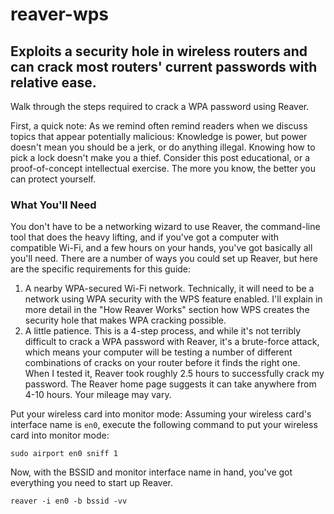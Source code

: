 # reaver-wps
## Exploits a security hole in wireless routers and can crack most routers' current passwords with relative ease.

Walk through the steps required to crack a WPA password using Reaver.

First, a quick note: As we remind often remind readers when we discuss topics that appear potentially malicious: Knowledge is power, but power doesn't mean you should be a jerk, or do anything illegal. Knowing how to pick a lock doesn't make you a thief. Consider this post educational, or a proof-of-concept intellectual exercise. The more you know, the better you can protect yourself.

### What You'll Need

You don't have to be a networking wizard to use Reaver, the command-line tool that does the heavy lifting, and if you've got a computer with compatible Wi-Fi, and a few hours on your hands, you've got basically all you'll need. There are a number of ways you could set up Reaver, but here are the specific requirements for this guide:

1. A nearby WPA-secured Wi-Fi network. Technically, it will need to be a network using WPA security with the WPS feature enabled. I'll explain in more detail in the "How Reaver Works" section how WPS creates the security hole that makes WPA cracking possible.
2. A little patience. This is a 4-step process, and while it's not terribly difficult to crack a WPA password with Reaver, it's a brute-force attack, which means your computer will be testing a number of different combinations of cracks on your router before it finds the right one. When I tested it, Reaver took roughly 2.5 hours to successfully crack my password. The Reaver home page suggests it can take anywhere from 4-10 hours. Your mileage may vary.

Put your wireless card into monitor mode: Assuming your wireless card's interface name is `en0`, execute the following command to put your wireless card into monitor mode:
```
sudo airport en0 sniff 1
```

Now, with the BSSID and monitor interface name in hand, you've got everything you need to start up Reaver.

```
reaver -i en0 -b bssid -vv
```
